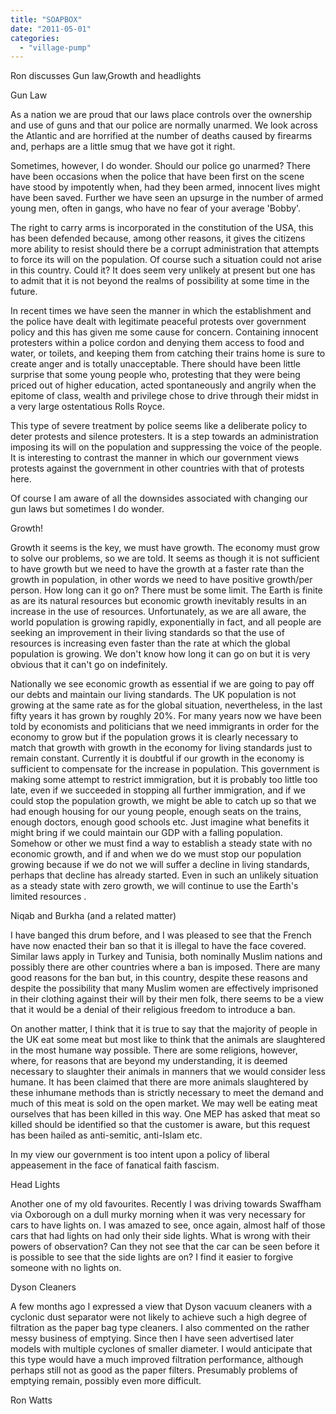 ```yaml
---
title: "SOAPBOX"
date: "2011-05-01"
categories: 
  - "village-pump"
---
```


Ron discusses Gun law,Growth and headlights

Gun Law

As a nation we are proud that our laws place controls over the ownership and use of guns and that our police are normally unarmed. We look across the Atlantic and are horrified at the number of deaths caused by firearms and, perhaps are a little smug that we have got it right.

Sometimes, however, I do wonder. Should our police go unarmed? There have been occasions when the police that have been first on the scene have stood by impotently when, had they been armed, innocent lives might have been saved. Further we have seen an upsurge in the number of armed young men, often in gangs, who have no fear of your average 'Bobby'.

The right to carry arms is incorporated in the constitution of the USA, this has been defended because, among other reasons, it gives the citizens more ability to resist should there be a corrupt administration that attempts to force its will on the population. Of course such a situation could not arise in this country. Could it? It does seem very unlikely at present but one has to admit that it is not beyond the realms of possibility at some time in the future.

In recent times we have seen the manner in which the establishment and the police have dealt with legitimate peaceful protests over government policy and this has given me some cause for concern. Containing innocent protesters within a police cordon and denying them access to food and water, or toilets, and keeping them from catching their trains home is sure to create anger and is totally unacceptable. There should have been little surprise that some young people who, protesting that they were being priced out of higher education, acted spontaneously and angrily when the epitome of class, wealth and privilege chose to drive through their midst in a very large ostentatious Rolls Royce.

This type of severe treatment by police seems like a deliberate policy to deter protests and silence protesters. It is a step towards an administration imposing its will on the population and suppressing the voice of the people. It is interesting to contrast the manner in which our government views protests against the government in other countries with that of protests here.

Of course I am aware of all the downsides associated with changing our gun laws but sometimes I do wonder.

Growth!

Growth it seems is the key, we must have growth. The economy must grow to solve our problems, so we are told. It seems as though it is not sufficient to have growth but we need to have the growth at a faster rate than the growth in population, in other words we need to have positive growth/per person. How long can it go on? There must be some limit. The Earth is finite as are its natural resources but economic growth inevitably results in an increase in the use of resources. Unfortunately, as we are all aware, the world population is growing rapidly, exponentially in fact, and all people are seeking an improvement in their living standards so that the use of resources is increasing even faster than the rate at which the global population is growing. We don't know how long it can go on but it is very obvious that it can't go on indefinitely.

Nationally we see economic growth as essential if we are going to pay off our debts and maintain our living standards. The UK population is not growing at the same rate as for the global situation, nevertheless, in the last fifty years it has grown by roughly 20%. For many years now we have been told by economists and politicians that we need immigrants in order for the economy to grow but if the population grows it is clearly necessary to match that growth with growth in the economy for living standards just to remain constant. Currently it is doubtful if our growth in the economy is sufficient to compensate for the increase in population. This government is making some attempt to restrict immigration, but it is probably too little too late, even if we succeeded in stopping all further immigration, and if we could stop the population growth, we might be able to catch up so that we had enough housing for our young people, enough seats on the trains, enough doctors, enough good schools etc. Just imagine what benefits it might bring if we could maintain our GDP with a falling population. Somehow or other we must find a way to establish a steady state with no economic growth, and if and when we do we must stop our population growing because if we do not we will suffer a decline in living standards, perhaps that decline has already started. Even in such an unlikely situation as a steady state with zero growth, we will continue to use the Earth's limited resources .

Niqab and Burkha (and a related matter)

I have banged this drum before, and I was pleased to see that the French have now enacted their ban so that it is illegal to have the face covered. Similar laws apply in Turkey and Tunisia, both nominally Muslim nations and possibly there are other countries where a ban is imposed. There are many good reasons for the ban but, in this country, despite these reasons and despite the possibility that many Muslim women are effectively imprisoned in their clothing against their will by their men folk, there seems to be a view that it would be a denial of their religious freedom to introduce a ban.

On another matter, I think that it is true to say that the majority of people in the UK eat some meat but most like to think that the animals are slaughtered in the most humane way possible. There are some religions, however, where, for reasons that are beyond my understanding, it is deemed necessary to slaughter their animals in manners that we would consider less humane. It has been claimed that there are more animals slaughtered by these inhumane methods than is strictly necessary to meet the demand and much of this meat is sold on the open market. We may well be eating meat ourselves that has been killed in this way. One MEP has asked that meat so killed should be identified so that the customer is aware, but this request has been hailed as anti-semitic, anti-Islam etc.

In my view our government is too intent upon a policy of liberal appeasement in the face of fanatical faith fascism.

Head Lights

Another one of my old favourites. Recently I was driving towards Swaffham via Oxborough on a dull murky morning when it was very necessary for cars to have lights on. I was amazed to see, once again, almost half of those cars that had lights on had only their side lights. What is wrong with their powers of observation? Can they not see that the car can be seen before it is possible to see that the side lights are on? I find it easier to forgive someone with no lights on.

Dyson Cleaners

A few months ago I expressed a view that Dyson vacuum cleaners with a cyclonic dust separator were not likely to achieve such a high degree of filtration as the paper bag type cleaners. I also commented on the rather messy business of emptying. Since then I have seen advertised later models with multiple cyclones of smaller diameter. I would anticipate that this type would have a much improved filtration performance, although perhaps still not as good as the paper filters. Presumably problems of emptying remain, possibly even more difficult.

Ron Watts
